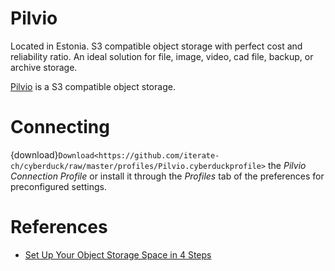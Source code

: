 Pilvio
===

Located in Estonia. S3 compatible object storage with perfect cost and reliability ratio. An ideal solution for file, image, video, cad file, backup, or archive storage.

[Pilvio](https://pilvio.com/) is a S3 compatible object storage.

# Connecting

{download}`Download<https://github.com/iterate-ch/cyberduck/raw/master/profiles/Pilvio.cyberduckprofile>` the *Pilvio Connection Profile* or install it through the *Profiles* tab of the preferences for preconfigured settings.

# References

- [Set Up Your Object Storage Space in 4 Steps](https://blog.pilw.io/set-up-your-object-storage-space-in-4-steps/)